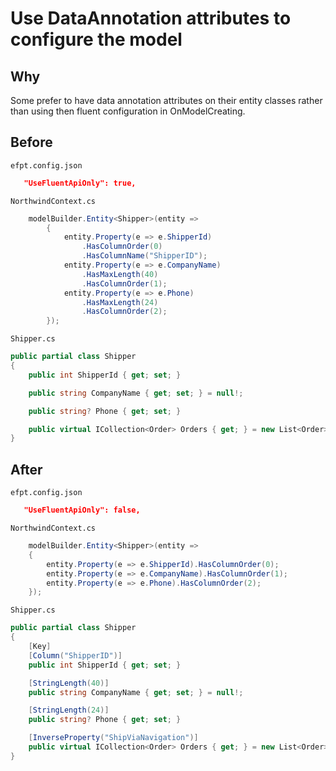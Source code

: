 # Use DataAnnotation attributes to configure the model

## Why

Some prefer to have data annotation attributes on their entity classes rather than using then fluent configuration in OnModelCreating.

## Before

`efpt.config.json`

```json
   "UseFluentApiOnly": true,
```

`NorthwindContext.cs`

```csharp
    modelBuilder.Entity<Shipper>(entity =>
        {
            entity.Property(e => e.ShipperId)
                .HasColumnOrder(0)
                .HasColumnName("ShipperID");
            entity.Property(e => e.CompanyName)
                .HasMaxLength(40)
                .HasColumnOrder(1);
            entity.Property(e => e.Phone)
                .HasMaxLength(24)
                .HasColumnOrder(2);
        });

```

`Shipper.cs`

```csharp
public partial class Shipper
{
    public int ShipperId { get; set; }

    public string CompanyName { get; set; } = null!;

    public string? Phone { get; set; }

    public virtual ICollection<Order> Orders { get; } = new List<Order>();
}
```

## After

`efpt.config.json`

```json
   "UseFluentApiOnly": false,
```

`NorthwindContext.cs`

```csharp
    modelBuilder.Entity<Shipper>(entity =>
    {
        entity.Property(e => e.ShipperId).HasColumnOrder(0);
        entity.Property(e => e.CompanyName).HasColumnOrder(1);
        entity.Property(e => e.Phone).HasColumnOrder(2);
    });
```

`Shipper.cs`

```csharp
public partial class Shipper
{
    [Key]
    [Column("ShipperID")]
    public int ShipperId { get; set; }

    [StringLength(40)]
    public string CompanyName { get; set; } = null!;

    [StringLength(24)]
    public string? Phone { get; set; }

    [InverseProperty("ShipViaNavigation")]
    public virtual ICollection<Order> Orders { get; } = new List<Order>();
}
```
